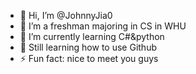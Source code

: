 - 👋 Hi, I’m @JohnnyJia0
- 👀 I’m a freshman majoring in CS in WHU
- 🌱 I’m currently learning C#&python
- 💞️ Still learning how to use Github
- ⚡ Fun fact: nice to meet you guys

<!---
JohnnyJia0/JohnnyJia0 is a ✨ special ✨ repository because its `README.md` (this file) appears on your GitHub profile.
You can click the Preview link to take a look at your changes.
--->
